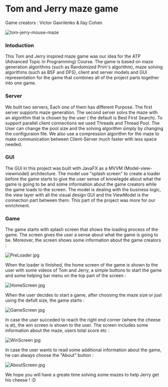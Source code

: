 # Tom and Jerry maze game 

Game creators : Victor Gavrilenko & Ilay Cohen

![tom-jerry-mouse-maze](https://github.com/VictorGavrilenko97/TomAndJerry-Maze-Game/assets/140259266/61b0f5e0-e9b1-4aa6-b9c3-e8921d8fafd3)

### Intoduction
This Tom and Jerry inspired maze game was our idea for the ATP (Advanced Topic In Programming) Course.
The game is based on maze generation algorithms (such as Randomized Prim's algorithm), maze solving algorithms (such as BSF and DFS), client and server models and GUI representation for the game that combines all of the project parts together into one game.

### Server
We bulit two servers, Each one of them has different Purpose. The first server supports maze generation. The second server solvs the maze with an algorithm that is chosen by the user ( the default is Best First Search). To support parallel client connections we used Threads and Thread Pool. The User can change the pool size and the solving algorithm simply by changing the configuraion file. We also use a compression algorithm for the maze to make communication between Client-Server much faster with less space needed.

### GUI
The GUI in this project was built with JavaFX as a MVVM (Model-view-viewmodel) architecture.
The model use "splash screen" to create a loader before the game starts to give the user sense of knowlegde about what the game is going to be and some information about the game creators while the game loads to the screen.
The model is dealing with the business logic, the view layer with all the visual design GUI and the ViewModel is the connection part between them. This part of the project was more for our enrichment.

### Game
The game starts with splash screen that shows the loading process of the game.
The screen gives the user a sense about what the game is going to be. Moreover, the screen shows some information about the game creators :

![PreLoader jpg](https://github.com/ilayc11/ATP-Project-PartB/assets/128902699/da1e8928-a6a4-4e3d-b577-da8063f09032)

When the loader is finished, the home screen of the game is shown to the user with some videos of Tom and Jerry, a simple buttons to start the game and some helping bar menu on the top part of the screen :

![HomeScreen jpg](https://github.com/ilayc11/ATP-Project-PartB/assets/128902699/ca0d388c-1f79-428f-8666-b6814618f55f)

When the user decides to start a game, after choosing the maze size or just using the defult size, the game starts :

![GameScreen jpg](https://github.com/ilayc11/ATP-Project-PartB/assets/128902699/bc5e34bc-dda7-435f-9969-eb44019dfd68)

In case the user succeded to reach the right end corner (where the cheese is at), the win screen is shown to the user. The screen includes some information about the maze, users total score etc :

![WinScreen jpg](https://github.com/ilayc11/ATP-Project-PartB/assets/128902699/2f9cd2ad-ddea-423e-8299-2da30553a387)

In case the user wants to read some additional information about the game, he can always choose the "About" button :

![AboutScreen jpg](https://github.com/ilayc11/ATP-Project-PartB/assets/128902699/add672aa-74a2-43ec-8d6b-c34a5d77e212)

We hope you will have a greate time solving some mazes to help Jerry get his cheese ! :D





